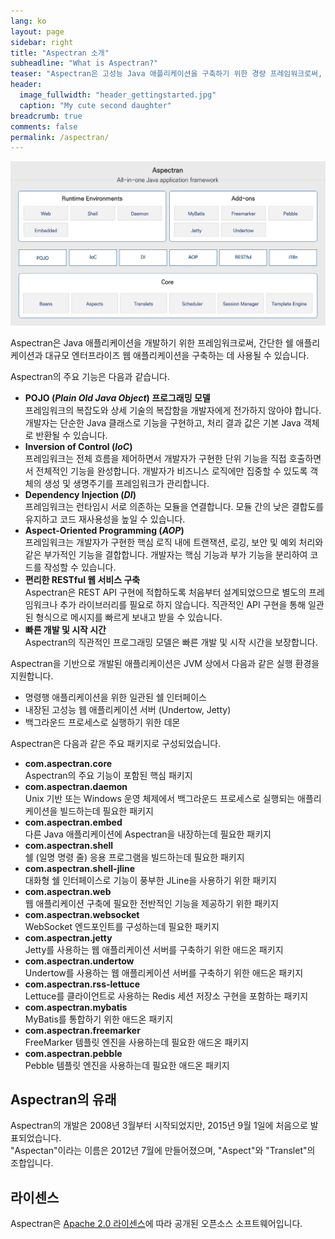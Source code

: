 ```yaml
---
lang: ko
layout: page
sidebar: right
title: "Aspectran 소개"
subheadline: "What is Aspectran?"
teaser: "Aspectran은 고성능 Java 애플리케이션을 구축하기 위한 경량 프레임워크로써, 직관적이고 유연한 개발 환경을 제공합니다."
header:
  image_fullwidth: "header_gettingstarted.jpg"
  caption: "My cute second daughter"
breadcrumb: true
comments: false
permalink: /aspectran/
---
```


![Aspectran Archtecture Diagram](/images/info/aspectran_archtecture_diagram.png "Aspectran Archtecture Diagram")

Aspectran은 Java 애플리케이션을 개발하기 위한 프레임워크로써,
간단한 쉘 애플리케이션과 대규모 엔터프라이즈 웹 애플리케이션을 구축하는 데 사용될 수 있습니다.

Aspectran의 주요 기능은 다음과 같습니다.

* **POJO (*Plain Old Java Object*) 프로그래밍 모델**  
  프레임워크의 복잡도와 상세 기술의 복잡함을 개발자에게 전가하지 않아야 합니다.
  개발자는 단순한 Java 클래스로 기능을 구현하고, 처리 결과 값은 기본 Java 객체로 반환될 수 있습니다.
* **Inversion of Control (*IoC*)**  
  프레임워크는 전체 흐름을 제어하면서 개발자가 구현한 단위 기능을 직접 호출하면서 전체적인 기능을 완성합니다.
  개발자가 비즈니스 로직에만 집중할 수 있도록 객체의 생성 및 생명주기를 프레임워크가 관리합니다.
* **Dependency Injection (*DI*)**  
  프레임워크는 런타임시 서로 의존하는 모듈을 연결합니다.
  모듈 간의 낮은 결합도를 유지하고 코드 재사용성을 높일 수 있습니다.
* **Aspect-Oriented Programming (*AOP*)**  
  프레임워크는 개발자가 구현한 핵심 로직 내에 트랜잭션, 로깅, 보안 및 예외 처리와 같은 부가적인 기능을 결합합니다.
  개발자는 핵심 기능과 부가 기능을 분리하여 코드를 작성할 수 있습니다.
* **편리한 RESTful 웹 서비스 구축**  
  Aspectran은 REST API 구현에 적합하도록 처음부터 설계되었으므로 별도의 프레임워크나 추가 라이브러리를 필요로 하지 않습니다.
  직관적인 API 구현을 통해 일관된 형식으로 메시지를 빠르게 보내고 받을 수 있습니다.
* **빠른 개발 및 시작 시간**  
  Aspectran의 직관적인 프로그래밍 모델은 빠른 개발 및 시작 시간을 보장합니다.

Aspectran을 기반으로 개발된 애플리케이션은 JVM 상에서 다음과 같은 실행 환경을 지원합니다.

* 명령행 애플리케이션을 위한 일관된 쉘 인터페이스
* 내장된 고성능 웹 애플리케이션 서버 (Undertow, Jetty)
* 백그라운드 프로세스로 실행하기 위한 데몬

Aspectran은 다음과 같은 주요 패키지로 구성되었습니다.

* **com.aspectran.core**  
  Aspectran의 주요 기능이 포함된 핵심 패키지
* **com.aspectran.daemon**  
  Unix 기반 또는 Windows 운영 체제에서 백그라운드 프로세스로 실행되는 애플리케이션을 빌드하는데 필요한 패키지
* **com.aspectran.embed**  
  다른 Java 애플리케이션에 Aspectran을 내장하는데 필요한 패키지
* **com.aspectran.shell**  
  쉘 (일명 명령 줄) 응용 프로그램을 빌드하는데 필요한 패키지
* **com.aspectran.shell-jline**  
  대화형 쉘 인터페이스로 기능이 풍부한 JLine을 사용하기 위한 패키지
* **com.aspectran.web**  
  웹 애플리케이션 구축에 필요한 전반적인 기능을 제공하기 위한 패키지
* **com.aspectran.websocket**  
  WebSocket 엔드포인트를 구성하는데 필요한 패키지 
* **com.aspectran.jetty**  
  Jetty를 사용하는 웹 애플리케이션 서버를 구축하기 위한 애드온 패키지 
* **com.aspectran.undertow**  
  Undertow를 사용하는 웹 애플리케이션 서버를 구축하기 위한 애드온 패키지 
* **com.aspectran.rss-lettuce**  
  Lettuce를 클라이언트로 사용하는 Redis 세션 저장소 구현을 포함하는 패키지
* **com.aspectran.mybatis**  
  MyBatis를 통합하기 위한 애드온 패키지
* **com.aspectran.freemarker**  
  FreeMarker 템플릿 엔진을 사용하는데 필요한 애드온 패키지 
* **com.aspectran.pebble**  
  Pebble 템플릿 엔진을 사용하는데 필요한 애드온 패키지 

## Aspectran의 유래

Aspectran의 개발은 2008년 3월부터 시작되었지만, 2015년 9월 1일에 처음으로 발표되었습니다.  
"Aspectan"이라는 이름은 2012년 7월에 만들어졌으며, "Aspect"와 "Translet"의 조합입니다.

## 라이센스

Aspectran은 [Apache 2.0 라이센스](http://www.apache.org/licenses/LICENSE-2.0)에 따라 공개된 오픈소스 소프트웨어입니다.
